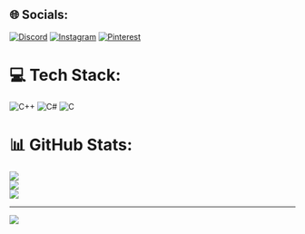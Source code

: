 
## 🌐 Socials:
[![Discord](https://img.shields.io/badge/Discord-%237289DA.svg?logo=discord&logoColor=white)](htttps://discord.gg/uG83AaNr3z) [![Instagram](https://img.shields.io/badge/Instagram-%23E4405F.svg?logo=Instagram&logoColor=white)](https://instagram.com/Patroendev) [![Pinterest](https://img.shields.io/badge/Pinterest-%23E60023.svg?logo=Pinterest&logoColor=white)](https://pinterest.com/Patroendev) 

# 💻 Tech Stack:
![C++](https://img.shields.io/badge/c++-%2300599C.svg?style=for-the-badge&logo=c%2B%2B&logoColor=white) ![C#](https://img.shields.io/badge/c%23-%23239120.svg?style=for-the-badge&logo=c-sharp&logoColor=white) ![C](https://img.shields.io/badge/c-%2300599C.svg?style=for-the-badge&logo=c&logoColor=white)
# 📊 GitHub Stats:
![](https://github-readme-stats.vercel.app/api?username=Patroendev&theme=blue-green&hide_border=false&include_all_commits=false&count_private=false)<br/>
![](https://github-readme-streak-stats.herokuapp.com/?user=Patroendev&theme=blue-green&hide_border=false)<br/>
![](https://github-readme-stats.vercel.app/api/top-langs/?username=Patroendev&theme=blue-green&hide_border=false&include_all_commits=false&count_private=false&layout=compact)

---
[![](https://visitcount.itsvg.in/api?id=Patroendev&icon=0&color=0)](https://visitcount.itsvg.in)
